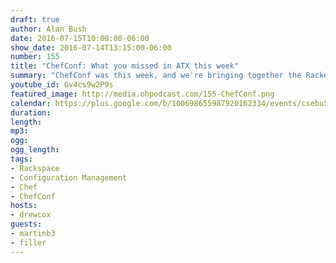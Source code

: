 ```yaml
---
draft: true
author: Alan Bush
date: 2016-07-15T10:00:00-06:00
show_date: 2016-07-14T13:15:00-06:00
number: 155
title: "ChefConf: What you missed in ATX this week"
summary: "ChefConf was this week, and we're bringing together the Rackers who were there to discuss their biggest takeaways from the configuration management conference."
youtube_id: Gv4cs9w2P9s
featured_image: http://media.ohpodcast.com/155-ChefConf.png
calendar: https://plus.google.com/b/100698655987920162334/events/csebu5j2j9ct4g5od5eoht9l6as
duration:
length:
mp3:
ogg:
ogg_length:
tags:
- Rackspace
- Configuration Management
- Chef
- ChefConf
hosts:
- drewcox
guests:
- martinb3
- filler
---
```


<!--more-->

